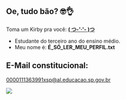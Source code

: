 ## Oe, tudo bão? 🤓👌

Toma um Kirby pra você: [**( つ-'·'- )つ**](https://www.youtube.com/watch?v=8Qjt5YswKNo)

- Estudante do terceiro ano do ensino médio.
- Meu nome é: **É_SÓ_LER_MEU_PERFIL.txt**
 ##
## E-Mail constitucional:
[0000111363991xsp@al.educacao.sp.gov.br](https://github.com/GustOrt/GustOrt/edit/main/README.md)

![](insiraGifAqui)
